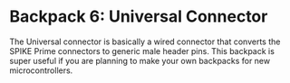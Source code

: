 # Backpack 6: Universal Connector

The Universal connector is basically a wired connector that converts the SPIKE Prime connectors to generic male header pins. This backpack is super useful if you are planning to make your own backpacks for new microcontrollers. 